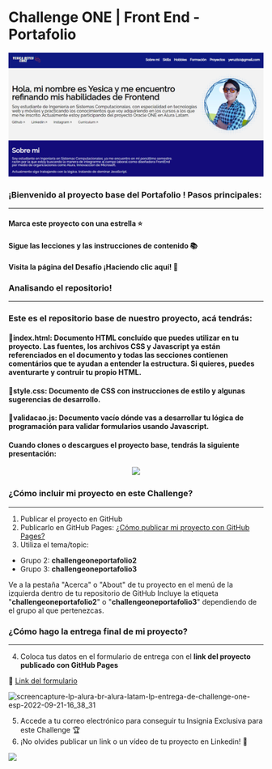 # Challenge ONE | Front End - Portafolio

<p align="center" >
     <img width="600" heigth="600" src="assets\demo.PNG">
</p>

### ¡Bienvenido al proyecto base del Portafolio ! Pasos principales:

---

#### Marca este proyecto con una estrella ⭐

#### Sigue las lecciones y las instrucciones de contenido 📚

#### Visita la página del Desafío ¡Haciendo clic aquí! 📃

### Analisando el repositorio!

---

### Este es el repositorio base de nuestro proyecto, acá tendrás:

#### 🔹index.html: Documento HTML concluído que puedes utilizar en tu proyecto. Las fuentes, los archivos CSS y Javascript ya están referenciados en el documento y todas las secciones contienen comentários que te ayudan a entender la estructura. Si quieres, puedes aventurarte y contruir tu propio HTML.

#### 🔹style.css: Documento de CSS con instrucciones de estilo y algunas sugerencias de desarrollo.

#### 🔹validacao.js: Documento vacío dónde vas a desarrollar tu lógica de programación para validar formularios usando Javascript.

#### Cuando clones o descargues el proyecto base, tendrás la siguiente presentación:

<p align="center" >
     <img width="600" heigth="600" src="https://user-images.githubusercontent.com/101413385/169064699-f268715c-822c-4335-b066-97a1bc1ea8e1.png">
</p>

### ¿Cómo incluir mi proyecto en este Challenge?

---

1. Publicar el proyecto en GitHub
2. Publicarlo en GitHub Pages: [¿Cómo publicar mi proyecto con GitHub Pages?](https://docs.github.com/pt/pages/getting-started-with-github-pages/creating-a-github-pages-site)
3. Utiliza el tema/topic:

- Grupo 2: **challengeoneportafolio2**
- Grupo 3: **challengeoneportafolio3**

Ve a la pestaña "Acerca" o "About" de tu proyecto en el menú de la izquierda dentro de tu repositorio de GitHub
Incluye la etiqueta "**challengeoneportafolio2**" o "**challengeoneportafolio3**" dependiendo de el grupo al que pertenezcas.

### ¿Cómo hago la entrega final de mi proyecto?

---

4. Coloca tus datos en el formulario de entrega con el **link del proyecto publicado con GitHub Pages**

🔹 [Link del formulario](https://lp.alura.com.br/alura-latam-lp-entrega-de-challenge-one-esp)

![screencapture-lp-alura-br-alura-latam-lp-entrega-de-challenge-one-esp-2022-09-21-16_38_31](https://user-images.githubusercontent.com/101413385/191595376-6e1408a6-859e-4fb5-855c-6571cec8f9c3.png)

5. Accede a tu correo electrónico para conseguir tu Insignia Exclusiva para este Challenge 🏆
6. ¡No olvides publicar un link o un vídeo de tu proyecto en Linkedin! 🏁

<a href="https://www.linkedin.com/company/alura-latam/mycompany/" target="_blank">
<img src="https://img.shields.io/badge/-LinkedIn-%230077B5?style=for-the-badge&logo=linkedin&logoColor=white" target="_blank"></a>
